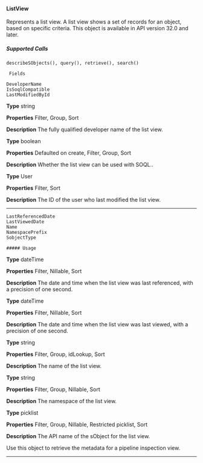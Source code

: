 #### ListView

Represents a list view. A list view shows a set of records for an object, based on specific criteria. This object is available in API version 32.0
and later.

##### Supported Calls
```
describeSObjects(), query(), retrieve(), search()

 Fields

```
```
DeveloperName
IsSoqlCompatible
LastModifiedById

```

**Type**
string

**Properties**
Filter, Group, Sort

**Description**
The fully qualified developer name of the list view.

**Type**
boolean

**Properties**
Defaulted on create, Filter, Group, Sort

**Description**
Whether the list view can be used with SOQL..

**Type**
User

**Properties**
Filter, Sort

**Description**
The ID of the user who last modified the list view.


-----

```
LastReferencedDate
LastViewedDate
Name
NamespacePrefix
SobjectType

##### Usage

```

**Type**
dateTime

**Properties**
Filter, Nillable, Sort

**Description**
The date and time when the list view was last referenced, with a precision of one second.

**Type**
dateTime

**Properties**
Filter, Nillable, Sort

**Description**
The date and time when the list view was last viewed, with a precision of one second.

**Type**
string

**Properties**
Filter, Group, idLookup, Sort

**Description**
The name of the list view.

**Type**
string

**Properties**
Filter, Group, Nillable, Sort

**Description**
The namespace of the list view.

**Type**
picklist

**Properties**
Filter, Group, Nillable, Restricted picklist, Sort

**Description**
The API name of the sObject for the list view.


Use this object to retrieve the metadata for a pipeline inspection view.


-----
